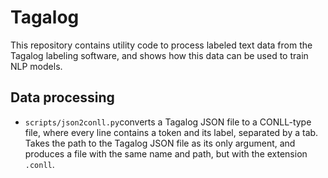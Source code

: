 # Tagalog

This repository contains utility code to process labeled text data from the Tagalog labeling software, and shows 
how this data can be used to train NLP models.

## Data processing

- `scripts/json2conll.py`converts a Tagalog JSON file to a CONLL-type file, where every line contains a token and 
  its label, separated by a tab. Takes the path to the Tagalog JSON file as its only argument, and produces a file 
  with the same name and path, but with the extension `.conll`.
